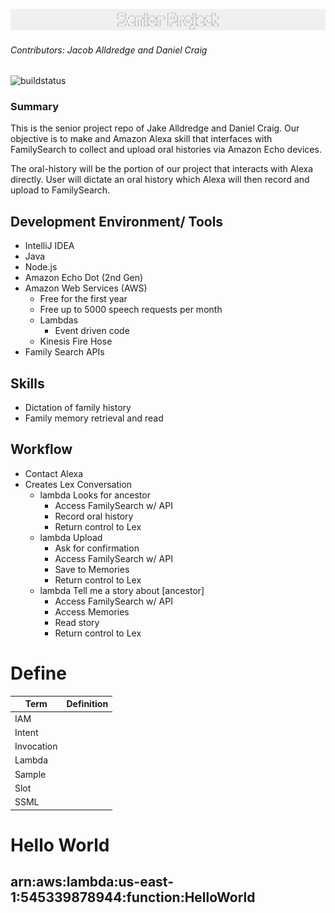 ![Project Logo](header.png)
###### Contributors: Jacob Alldredge and Daniel Craig

![buildstatus](https://travis-ci.com/AlldredgeCraigSeniorProjectTeam/oral-history.svg?branch=master)

### Summary
This is the senior project repo of Jake Alldredge and Daniel Craig. Our objective is to make and Amazon Alexa skill that interfaces with FamilySearch to collect and upload oral histories via Amazon Echo devices.

The oral-history will be the portion of our project that interacts with Alexa directly. User will dictate an oral history which Alexa
will then record and upload to FamilySearch.

## Development Environment/ Tools
 - IntelliJ IDEA
 - Java
 - Node.js
 - Amazon Echo Dot (2nd Gen)
 - Amazon Web Services (AWS)
   - Free for the first year
   - Free up to 5000 speech requests per month
   - Lambdas
     - Event driven code
   - Kinesis Fire Hose
 - Family Search APIs

## Skills
 - Dictation of family history
 - Family memory retrieval and read

## Workflow
 - Contact Alexa
 - Creates Lex Conversation
   - lambda Looks for ancestor
     - Access FamilySearch w/ API
     - Record oral history
     - Return control to Lex
   - lambda Upload
     - Ask for confirmation
     - Access FamilySearch w/ API
     - Save to Memories
     - Return control to Lex
   - lambda Tell me a story about [ancestor]
     - Access FamilySearch w/ API
     - Access Memories
     - Read story
     - Return control to Lex

# Define

| Term       | Definition |
|------------|------------|
| IAM        |            |
| Intent     |            |
| Invocation |            |
| Lambda     |            |
| Sample     |            |
| Slot       |            |
| SSML       |            |

# Hello World

## arn:aws:lambda:us-east-1:545339878944:function:HelloWorld
